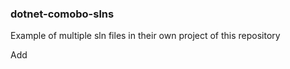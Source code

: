 ### dotnet-comobo-slns

Example of multiple sln files in their own project of this repository 

Add
